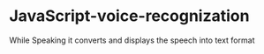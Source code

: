 # JavaScript-voice-recognization
While Speaking  it converts and displays the speech into text format
